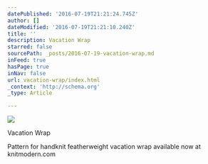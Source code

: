 ```yaml
---
datePublished: '2016-07-19T21:21:24.745Z'
author: []
dateModified: '2016-07-19T21:21:10.240Z'
title: ''
description: Vacation Wrap
starred: false
sourcePath: _posts/2016-07-19-vacation-wrap.md
inFeed: true
hasPage: true
inNav: false
url: vacation-wrap/index.html
_context: 'http://schema.org'
_type: Article

---
```

![](https://the-grid-user-content.s3-us-west-2.amazonaws.com/92c55cbe-2141-4c2f-81b7-50f1f9bac5e3.png)

Vacation Wrap

Pattern for handknit featherweight vacation wrap available now at knitmodern.com